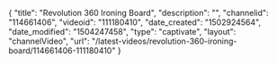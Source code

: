 {
    "title": "Revolution 360 Ironing Board",
    "description": "",
    "channelid": "114661406",
    "videoid": "111180410",
    "date_created": "1502924564",
    "date_modified": "1504247458",
    "type": "captivate",
    "layout": "channelVideo",
    "url": "\/latest-videos\/revolution-360-ironing-board\/114661406-111180410"
}